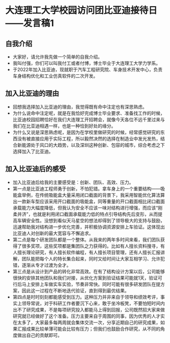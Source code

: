 # 大连理工大学校园访问团比亚迪接待日——发言稿1

## 自我介绍
- 大家好，请允许我先做一个简单的自我介绍。
- 我叫付强，你们可以叫我付工或者付博，博士毕业于大连理工大学力学系。
- 于2022年加入比亚迪，现就职于汽车工程研究院、车身技术开发中心，负责车身结构优化和工业仿真软件的二次开发。

## 加入比亚迪的理由
- 回想我选择加入比亚迪的理由，我觉得既有命中注定也有深思熟虑。
- 为什么说命中注定呢，就是在我恰好完成博士毕业要求、准备找工作的时候，比亚迪校园招聘恰好在我们大连理工开招聘会，就像今天各位不远千里过来与我们在比亚迪相遇一样，也是一种恰到好处的缘分。
- 为什么又说是深思熟虑呢，是因为在学校里做研究的时候，经常感觉研究的东西没有被直接应用于实际工程，所以毅然决然的选择在制造业中发光发热，结合新能源处于风口的大趋势，以及深圳这种创新、包容的城市，综合考虑之下选择加入了比亚迪。

## 加入比亚迪后的感受
- 加入比亚迪后给我的主要感受是：创新、团队、高效、压力。
- 第一点是比亚迪工程师勇于创新，不怕犯错。拿车身上的一个重要结构——吸能盒举例，在传统吸能盒大量采用闭口截面的背景下，我采用智能优化算法算出一款新车型应该采用开口截面的吸能盒，同等重量的开口截面相比闭口截面承载能力大幅度降低，但我认为安全不应该一味对结构进行增强，而应该“刚柔并济”，也就是利用闭口截面承载能力低的特点引导结构先后变形，从而提高车辆安全性。没想到看似天马星空的想法却得到了领导极大的支持与鼓励，迅速帮助我对结构进一步优化完善，并积极协调资源安排上车验证。这体现出比亚迪人对创新的最大宽容与不懈追求。
- 第二点是每个研发团队都是一个整体。从我来的两年多时间来看，我们团队获得了很多奖项，这些奖项都是集团队之力获得的。比如有人擅长资料搜寻，有人擅长理论研究，有人擅长软件编程，有人擅长项目管理，还有人擅长汇报讲解，团队能把每个人的特长集合起来，同时又给时间让大家互相学习、允许犯错，逐渐从专才过渡为全才。
- 第三点是从设计到产品的转化非常高效。在有了结构设计方案以后，公司能够很快的安排其他团队和我们对接，从优化方案到验证结果可能就1天，验证可行后马上安排上车做实车实验，节奏非常快。同时可能有很多研发团队在提方案，因此这一过程在不断地迭代验证，直到得到最优结果。
- 第四点是时时刻刻都能感受到压力。这种压力并非来自于领导和绩效考评，事实上领导常说，对于科研工作者要沉下心来，敢于坐冷板凳，不要怕短时间内出不了研究成果，不是每项研究投入都能马上得到回报，公司既然招大家来做研究就已经做好了这个准备。压力主要来自于周围的同事，因为优秀的人才实在太多了，大家最多每两周就会集体交流一次，分享近期自己的研究成果，如果汇报成果比较单薄可能会比较有压力；但我们也鼓励合作研究，从不同的角度做出自己的贡献即可。
